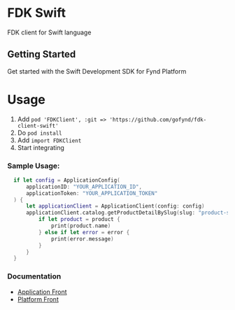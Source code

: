 # FDK Swift


FDK client for Swift language


## Getting Started
Get started with the Swift Development SDK for Fynd Platform


# Usage

1. Add `pod 'FDKClient', :git => 'https://github.com/gofynd/fdk-client-swift'`
2. Do `pod install`
3. Add `import FDKClient`
4. Start integrating

### Sample Usage:
```swift
  if let config = ApplicationConfig(
      applicationID: "YOUR_APPLICATION_ID",
      applicationToken: "YOUR_APPLICATION_TOKEN"
  ) {
      let applicationClient = ApplicationClient(config: config)
      applicationClient.catalog.getProductDetailBySlug(slug: "product-slug") { (product, error) in
          if let product = product {
              print(product.name)
          } else if let error = error {
              print(error.message)
          }
      }
  }
```


### Documentation

* [Application Front](documentation/APPLICATION.md)
* [Platform Front](documentation/PLATFORM.md)